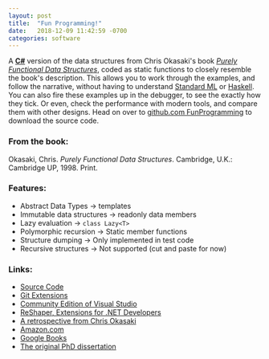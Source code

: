 ```yaml
---
layout: post
title:  "Fun Programming!"
date:   2018-12-09 11:42:59 -0700
categories: software
---
```

A [__C#__][csharp] version of the data structures from Chris Okasaki's book [_Purely Functional Data Structures_][cambridge], 
coded as static functions to closely resemble the book's description.
This allows you to work through the examples, and follow the narrative, without having to understand [Standard ML][standard-ml] or [Haskell][haskell].
You can also fire these examples up in the debugger, to see the exactly how they tick.
Or even, check the performance with modern tools, and compare them with other designs.
Head on over to [github.com FunProgramming][source-code] to download the source code.

### From the book:
Okasaki, Chris. _Purely Functional Data Structures_.
Cambridge, U.K.: Cambridge UP, 1998. Print.

### Features:
* Abstract Data Types -> templates
* Immutable data structures -> readonly data members
* Lazy evaluation -> `class Lazy<T>`
* Polymorphic recursion -> Static member functions
* Structure dumping -> Only implemented in test code
* Recursive structures -> Not supported (cut and paste for now)

### Links:
* [Source Code][source-code]
* [Git Extensions][git-extensions]
* [Community Edition of Visual Studio][visual-studio]
* [ReShaper, Extensions for .NET Developers][resharper]
* [A retrospective from Chris Okasaki][retrospective]
* [Amazon.com][amazon]
* [Google Books][google-books]
* [The original PhD dissertation][dissertation]

[csharp]: https://en.wikipedia.org/wiki/C_Sharp_(programming_language)
[standard-ml]: https://en.wikipedia.org/wiki/Standard_ML
[haskell]: https://en.wikipedia.org/wiki/Haskell_(programming_language)
[cambridge]: http://www.cambridge.org/catalogue/catalogue.asp?isbn=0521663504
[source-code]: https://github.com/GregEakin/FunProgramming
[git-extensions]: http://gitextensions.github.io
[visual-studio]: https://visualstudio.microsoft.com/vs/community/
[resharper]: https://www.jetbrains.com/resharper/
[retrospective]: http://okasaki.blogspot.com/2008/02/ten-years-of-purely-functional-data.html
[amazon]: https://www.amazon.com/Purely-Functional-Structures-Chris-Okasaki/dp/0521663504/
[google-books]: https://books.google.com/books?id=SxPzSTcTalAC
[dissertation]: http://www.cs.cmu.edu/~rwh/theses/okasaki.pdf
[leonardoborges]: https://github.com/leonardoborges/purely-functional-data-structures
[vkostyukov]: https://github.com/vkostyukov/scalacaster
[topics]: https://github.com/topics/purely-functional-data-structures